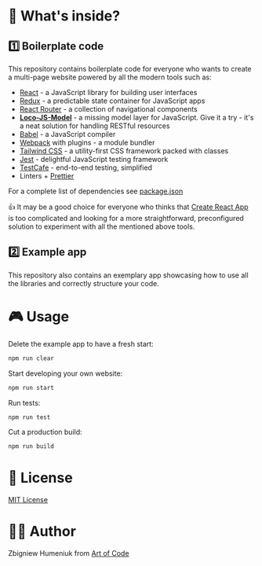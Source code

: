 # 🧐 What's inside?

## 1️⃣ Boilerplate code

This repository contains boilerplate code for everyone who wants to create a multi-page website powered by all the modern tools such as:

* [React](https://reactjs.org) - a JavaScript library for building user interfaces
* [Redux](https://redux.js.org) - a predictable state container for JavaScript apps
* [React Router](https://reacttraining.com/react-router) - a collection of navigational components
* [**Loco-JS-Model**](https://github.com/locoframework/loco-js-model) - a missing model layer for JavaScript. Give it a try - it's a neat solution for handling RESTful resources
* [Babel](https://babeljs.io) - a JavaScript compiler
* [Webpack](https://webpack.js.org) with plugins - a module bundler
* [Tailwind CSS](https://tailwindcss.com) - a utility-first CSS framework packed with classes
* [Jest](https://facebook.github.io/jest) - delightful JavaScript testing framework
* [TestCafe](https://testcafe.io) - end-to-end testing, simplified
* Linters + [Prettier](https://prettier.io)

For a complete list of dependencies see [package.json](https://github.com/artofcodelabs/front-end-boilerplate/blob/master/package.json)

👍 It may be a good choice for everyone who thinks that [Create React App](https://github.com/facebook/create-react-app) is too complicated and looking for a more straightforward, preconfigured solution to experiment with all the mentioned above tools.

## 2️⃣ Example app

This repository also contains an exemplary app showcasing how to use all the libraries and correctly structure your code.

# 🎮 Usage

Delete the example app to have a fresh start:

```bash
npm run clear
```

Start developing your own website:

```bash
npm run start
```

Run tests:

```bash
npm run test
```

Cut a production build:

```bash
npm run build
```

# 📜 License

[MIT License](https://opensource.org/licenses/MIT)

# 👨‍🏭 Author

Zbigniew Humeniuk from [Art of Code](http://artofcode.co)